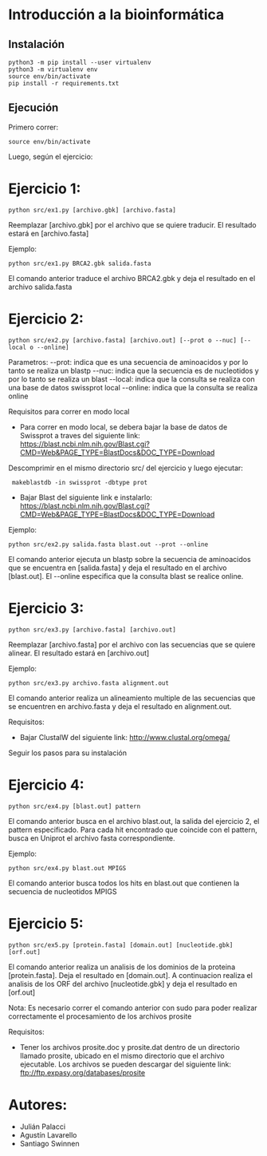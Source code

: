 # Introducción a la bioinformática

## Instalación

```
python3 -m pip install --user virtualenv
python3 -m virtualenv env
source env/bin/activate
pip install -r requirements.txt
```

## Ejecución

Primero correr:
```
source env/bin/activate
```
Luego, según el ejercicio:

# Ejercicio 1:

```
python src/ex1.py [archivo.gbk] [archivo.fasta]
```
Reemplazar [archivo.gbk] por el archivo que se quiere traducir. El resultado estará en [archivo.fasta]

Ejemplo:

```
python src/ex1.py BRCA2.gbk salida.fasta
```
El comando anterior traduce el archivo BRCA2.gbk y deja el resultado en el archivo salida.fasta

# Ejercicio 2:

```
python src/ex2.py [archivo.fasta] [archivo.out] [--prot o --nuc] [--local o --online]
```
Parametros:
--prot: indica que es una secuencia de aminoacidos y por lo tanto se realiza un blastp
--nuc: indica que la secuencia es de nucleotidos y por lo tanto se realiza un blast
--local: indica que la consulta se realiza con una base de datos swissprot local
--online: indica que la consulta se realiza online

Requisitos para correr en modo local

- Para correr en modo local, se debera bajar la base de datos de Swissprot a traves del siguiente link:
https://blast.ncbi.nlm.nih.gov/Blast.cgi?CMD=Web&PAGE_TYPE=BlastDocs&DOC_TYPE=Download

Descomprimir en el mismo directorio src/ del ejercicio y luego ejecutar:
```
 makeblastdb -in swissprot -dbtype prot
 ```
- Bajar Blast del siguiente link e instalarlo:
https://blast.ncbi.nlm.nih.gov/Blast.cgi?CMD=Web&PAGE_TYPE=BlastDocs&DOC_TYPE=Download 

Ejemplo:

```
python src/ex2.py salida.fasta blast.out --prot --online
```

El comando anterior ejecuta un blastp sobre la secuencia de aminoacidos que se encuentra en [salida.fasta] y deja el resultado en el archivo [blast.out]. El --online especifica que la consulta blast se realice online.


# Ejercicio 3:

```
python src/ex3.py [archivo.fasta] [archivo.out] 
```
Reemplazar [archivo.fasta] por el archivo con las secuencias que se quiere alinear. El resultado estará en [archivo.out]

Ejemplo:

```
python src/ex3.py archivo.fasta alignment.out
```

El comando anterior realiza un alineamiento multiple de las secuencias que se encuentren en archivo.fasta y deja el resultado en alignment.out. 

Requisitos:
 - Bajar ClustalW del siguiente link: 
 http://www.clustal.org/omega/ 
 
 Seguir los pasos para su instalación
 
 # Ejercicio 4:
 
 ```
python src/ex4.py [blast.out] pattern 
```
El comando anterior busca en el archivo blast.out, la salida del ejercicio 2, el pattern especificado. 
Para cada hit encontrado que coincide con el pattern, busca en Uniprot el archivo fasta correspondiente.

Ejemplo:

 ```
python src/ex4.py blast.out MPIGS
```
El comando anterior busca todos los hits en blast.out que contienen la secuencia de nucleotidos MPIGS

 # Ejercicio 5:
 
 ```
python src/ex5.py [protein.fasta] [domain.out] [nucleotide.gbk] [orf.out] 
```
El comando anterior realiza un analisis de los dominios de la proteina [protein.fasta]. Deja el resultado en [domain.out]. A continuacion realiza el analisis de los ORF del archivo [nucleotide.gbk] y deja el resultado en [orf.out]

Nota:
Es necesario correr el comando anterior con sudo para poder realizar correctamente el procesamiento de los archivos prosite

Requisitos:
 - Tener los archivos prosite.doc y prosite.dat dentro de un directorio llamado prosite, ubicado en el mismo directorio que el archivo ejecutable. Los archivos se pueden descargar del siguiente link:
ftp://ftp.expasy.org/databases/prosite

 # Autores:
 - Julián Palacci
 - Agustín Lavarello
 - Santiago Swinnen

 
 







